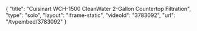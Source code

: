 {
    "title": "Cuisinart WCH-1500 CleanWater 2-Gallon Countertop Filtration",
    "type": "solo",
    "layout": "iframe-static",
    "videoId": "3783092",
    "url": "\/tvpembed\/3783092"
}